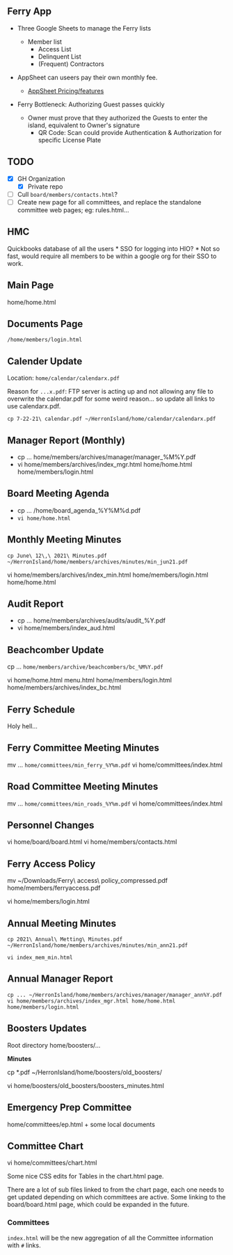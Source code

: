 

Ferry App
----------

* Three Google Sheets to manage the Ferry lists
    * Member list
        * Access List
        * Delinquent List
        * (Frequent) Contractors 

* AppSheet can useers pay their own monthly fee. 
    * [AppSheet Pricing/features](https://solutions.appsheet.com/pricing)

* Ferry Bottleneck: Authorizing Guest passes quickly
    * Owner must prove that they authorized the Guests to enter the island, equivalent to Owner's signature
        * QR Code:  Scan could provide Authentication & Authorization for specific License Plate

TODO
----

* [x] GH Organization
    * [x] Private repo
* [ ] Cull  `board/members/contacts.html`?
* [ ] Create new page for all committees, and replace the standalone committee web pages; eg: rules.html...

HMC
---

Quickbooks database of all the users
    * SSO for logging into HIO?
        * Not so fast, would require all members to be within a google org for their SSO to work.

Main Page
---------

home/home.html

Documents Page
--------------

`/home/members/login.html`

Calender Update
---------------

Location: `home/calendar/calendarx.pdf`

Reason for `...x.pdf`: FTP server is acting up and not allowing any file to overwrite the calendar.pdf for some weird reason... so update all links to use calendarx.pdf.

`cp 7-22-21\ calendar.pdf ~/HerronIsland/home/calendar/calendarx.pdf`

Manager Report (Monthly)
--------------

* cp ... home/members/archives/manager/manager_%M%Y.pdf
* vi home/members/archives/index_mgr.html home/home.html home/members/login.html

Board Meeting Agenda
--------------------

* cp ... /home/board_agenda_%Y%M%d.pdf
* `vi home/home.html`

Monthly Meeting Minutes
----------------------

`cp June\ 12\,\ 2021\ Minutes.pdf ~/HerronIsland/home/members/archives/minutes/min_jun21.pdf`

vi home/members/archives/index_min.html home/members/login.html home/home.html

Audit Report
------------

* cp ... home/members/archives/audits/audit_%Y.pdf
* vi home/members/index_aud.html

Beachcomber Update
---------------------

cp ... `home/members/archive/beachcombers/bc_%M%Y.pdf`
 
vi home/home.html menu.html home/members/login.html home/members/archives/index_bc.html

Ferry Schedule
--------------

Holy hell...

Ferry Committee Meeting Minutes
-------------------------------

mv ... `home/committees/min_ferry_%Y%m.pdf`
vi home/committees/index.html

Road Committee Meeting Minutes
-------------------------------

mv ... `home/committees/min_roads_%Y%m.pdf`
vi home/committees/index.html

Personnel Changes
-----------------

vi home/board/board.html
vi home/members/contacts.html

Ferry Access Policy
-------------------

mv ~/Downloads/Ferry\ access\ policy_compressed.pdf home/members/ferryaccess.pdf

vi home/members/login.html

Annual Meeting Minutes
----------------------

`cp 2021\ Annual\ Metting\ Minutes.pdf ~/HerronIsland/home/members/archives/minutes/min_ann21.pdf`

`vi index_mem_min.html`

Annual Manager Report
---------------------

`cp ... ~/HerronIsland/home/members/archives/manager/manager_ann%Y.pdf` 
`vi home/members/archives/index_mgr.html home/home.html home/members/login.html`

Boosters Updates
-------------------

Root directory home/boosters/...

**Minutes**

cp *.pdf ~/HerronIsland/home/boosters/old_boosters/

vi home/boosters/old_boosters/boosters_minutes.html

Emergency Prep Committee
---------------------

home/committees/ep.html + some local documents

Committee Chart
---------------

vi home/committees/chart.html

Some nice CSS edits for Tables in the chart.html page.

There are a lot of sub files linked to from the chart page, each one needs to get updated depending on which committees are active. Some linking to the board/board.html page, which could be expanded in the future.

### Committees 

`index.html` will be the new aggregation of all the Committee information with `#` links.

